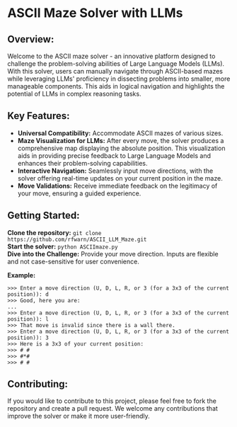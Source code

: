 # ASCII Maze Solver with LLMs

## Overview:

Welcome to the ASCII maze solver - an innovative platform designed to challenge the problem-solving abilities of Large Language Models (LLMs). With this solver, users can manually navigate through ASCII-based mazes while leveraging LLMs' proficiency in dissecting problems into smaller, more manageable components. This aids in logical navigation and highlights the potential of LLMs in complex reasoning tasks.

## Key Features:

- **Universal Compatibility:** Accommodate ASCII mazes of various sizes.
- **Maze Visualization for LLMs:** After every move, the solver produces a comprehensive map displaying the absolute position. This visualization aids in providing precise feedback to Large Language Models and enhances their problem-solving capabilities.
- **Interactive Navigation:** Seamlessly input move directions, with the solver offering real-time updates on your current position in the maze.
- **Move Validations:** Receive immediate feedback on the legitimacy of your move, ensuring a guided experience.

## Getting Started:

**Clone the repository:**
`git clone https://github.com/rfwarn/ASCII_LLM_Maze.git`<br>
**Start the solver:** `python ASCIImaze.py`<br>
**Dive into the Challenge:** Provide your move direction. Inputs are flexible and not case-sensitive for user convenience.

**Example:**

```
>>> Enter a move direction (U, D, L, R, or 3 (for a 3x3 of the current position)): d
>>> Good, here you are:
...
>>> Enter a move direction (U, D, L, R, or 3 (for a 3x3 of the current position)): l
>>> That move is invalid since there is a wall there.
>>> Enter a move direction (U, D, L, R, or 3 (for a 3x3 of the current position)): 3
>>> Here is a 3x3 of your current position:
>>> # #
>>> #*#
>>> # #
```

## Contributing:

If you would like to contribute to this project, please feel free to fork the repository and create a pull request. We welcome any contributions that improve the solver or make it more user-friendly.

